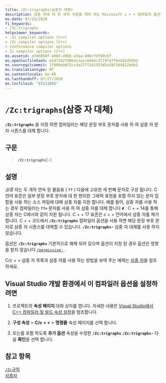 ```yaml
---
title: /Zc:trigraphs(삼중자 대체)
description: 삼중 자에 대 한 규칙 지원을 제어 하는 Microsoft c + + 컴파일러 옵션입니다.
ms.date: 07/25/2020
f1_keywords:
- /Zc:trigraphs
helpviewer_keywords:
- -Zc compiler options (C++)
- /Zc compiler options (C++)
- Conformance compiler options
- Zc compiler options (C++)
ms.assetid: e3d6058f-400d-4966-a3aa-800cfdf69cbf
ms.openlocfilehash: e24f3d2f0064c3acc04b4c3774f47f6e442d5ddd
ms.sourcegitcommit: 1f009ab0f2cc4a177f2d1353d5a38f164612bdb1
ms.translationtype: MT
ms.contentlocale: ko-KR
ms.lasthandoff: 07/27/2020
ms.locfileid: "87211855"
---
```

# <a name="zctrigraphs-trigraphs-substitution"></a>`/Zc:trigraphs`(삼중 자 대체)

**`/Zc:trigraphs`** 을 지정 하면 컴파일러는 해당 문장 부호 문자를 사용 하 여 삼중 자 문자 시퀀스를 대체 합니다.

## <a name="syntax"></a>구문

> **`/Zc:trigraphs`**[**`-`**]

## <a name="remarks"></a>설명

*삼중* 자는 두 개의 연속 된 물음표 ( **`??`** ) 다음에 고유한 세 번째 문자로 구성 됩니다. C 언어 표준은 일부 문장 부호 문자에 대 한 편리한 그래픽 표현을 포함 하지 않는 문자 집합을 사용 하는 소스 파일에 대해 삼중 자를 지원 합니다. 예를 들어, 삼중 자를 사용 하는 경우 컴파일러는 **`??=`** 문자를 사용 하 여 삼중 자를 대체 합니다 **`#`** . C + + 14를 통해 삼중 자는 C에서와 같이 지원 됩니다. C + + 17 표준은 c + + 언어에서 삼중 자를 제거 합니다. C + + 코드에서 **`/Zc:trigraphs`** 컴파일러 옵션을 사용 하면 해당 문장 부호 문자로 삼중 자 시퀀스를 대체할 수 있습니다. **`/Zc:trigraphs-`** 삼중 자 대체를 사용 하지 않습니다.

옵션은 **`/Zc:trigraphs`** 기본적으로 해제 되어 있으며 옵션이 지정 된 경우 옵션은 영향을 받지 않습니다 [`/permissive-`](permissive-standards-conformance.md) .

C/c + + 삼중 자 목록과 삼중 자를 사용 하는 방법을 보여 주는 예제는 [삼중 자](../../c-language/trigraphs.md)를 참조 하세요.

## <a name="to-set-this-compiler-option-in-the-visual-studio-development-environment"></a>Visual Studio 개발 환경에서 이 컴파일러 옵션을 설정하려면

1. 프로젝트의 **속성 페이지** 대화 상자를 엽니다. 자세한 내용은 [Visual Studio에서 C++ 컴파일러 및 빌드 속성 설정](../working-with-project-properties.md)을 참조합니다.

1. **구성 속성**  >  **C/c + +**  >  **명령줄** 속성 페이지를 선택 합니다.

1. 또는를 포함 하도록 **추가 옵션** 속성을 수정한 **`/Zc:trigraphs`** **`/Zc:trigraphs-`** 다음 **확인**을 선택 합니다.

## <a name="see-also"></a>참고 항목

[`/Zc`규칙](zc-conformance.md)<br/>
[삼중자](../../c-language/trigraphs.md)
